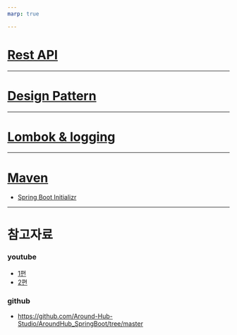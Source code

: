 ```yaml
---
marp: true

---
```

# [Rest API](./rest-api.md)

---
# [Design Pattern](./design-patterns.md)

---
# [Lombok & logging](./Lombok-log.md)

---
# [Maven](./maven.md)
- [Spring Boot Initializr](https://start.spring.io/)

---
# 참고자료
### youtube
- [1편](https://www.youtube.com/watch?v=7t6tQ4KV37g&t=498s)
- [2편](https://www.youtube.com/watch?v=1Jc-SD9YrV4)
### github
- https://github.com/Around-Hub-Studio/AroundHub_SpringBoot/tree/master
